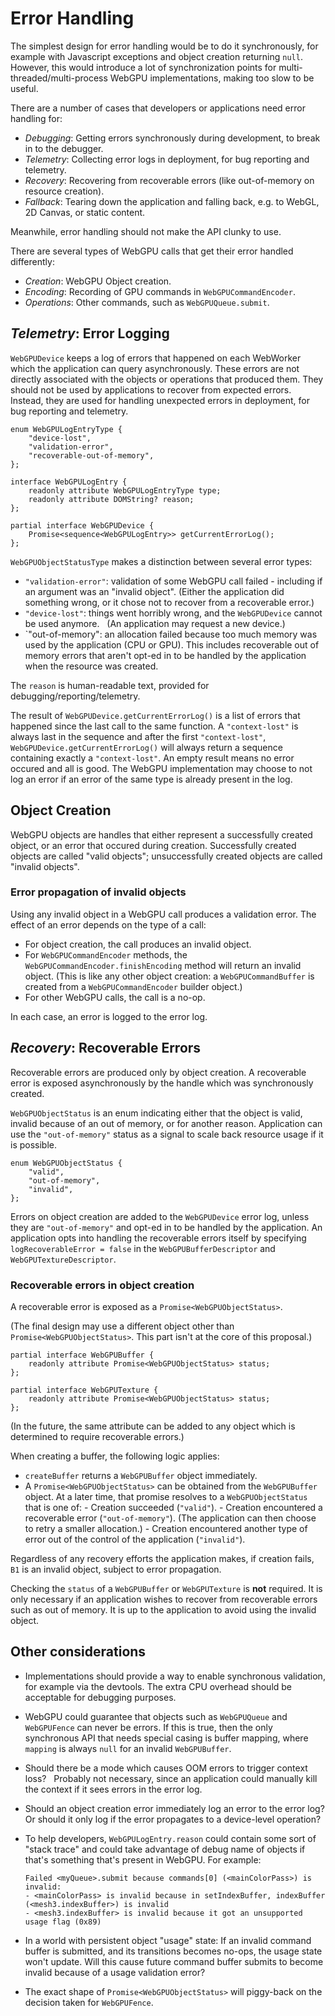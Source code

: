 # Error Handling

The simplest design for error handling would be to do it synchronously, for example with Javascript exceptions and object creation returning `null`.
However, this would introduce a lot of synchronization points for multi-threaded/multi-process WebGPU implementations, making too slow to be useful.

There are a number of cases that developers or applications need error handling for:

 - *Debugging*: Getting errors synchronously during development, to break in to the debugger.
 - *Telemetry*: Collecting error logs in deployment, for bug reporting and telemetry.
 - *Recovery*: Recovering from recoverable errors (like out-of-memory on resource creation).
 - *Fallback*: Tearing down the application and falling back, e.g. to WebGL, 2D Canvas, or static content.

Meanwhile, error handling should not make the API clunky to use.

There are several types of WebGPU calls that get their error handled differently:

 - *Creation*: WebGPU Object creation.
 - *Encoding*: Recording of GPU commands in `WebGPUCommandEncoder`.
 - *Operations*: Other commands, such as `WebGPUQueue.submit`.

## *Telemetry*: Error Logging

`WebGPUDevice` keeps a log of errors that happened on each WebWorker which the application can query asynchronously.
These errors are not directly associated with the objects or operations that produced them.
They should not be used by applications to recover from expected errors.
Instead, they are used for handling unexpected errors in deployment, for bug reporting and telemetry.

```
enum WebGPULogEntryType {
    "device-lost",
    "validation-error",
    "recoverable-out-of-memory",
};

interface WebGPULogEntry {
    readonly attribute WebGPULogEntryType type;
    readonly attribute DOMString? reason;
};

partial interface WebGPUDevice {
    Promise<sequence<WebGPULogEntry>> getCurrentErrorLog();
};
```

`WebGPUObjectStatusType` makes a distinction between several error types:

 - `"validation-error"`: validation of some WebGPU call failed - including if an argument was an "invalid object".
   (Either the application did something wrong, or it chose not to recover from a recoverable error.)
 - `"device-lost"`: things went horribly wrong, and the `WebGPUDevice` cannot be used anymore.
   (An application may request a new device.)
 - `"out-of-memory": an allocation failed because too much memory was used by the application (CPU or GPU).
   This includes recoverable out of memory errors that aren't opt-ed in to be handled by the application when the resource was created.

The `reason` is human-readable text, provided for debugging/reporting/telemetry.

The result of `WebGPUDevice.getCurrentErrorLog()` is a list of errors that happened since the last call to the same function.
A `"context-lost"` is always last in the sequence and after the first `"context-lost"`, `WebGPUDevice.getCurrentErrorLog()` will always return a sequence containing exactly a `"context-lost"`.
An empty result means no error occured and all is good.
The WebGPU implementation may choose to not log an error if an error of the same type is already present in the log.

## Object Creation

WebGPU objects are handles that either represent a successfully created object, or an error that occured during creation.
Successfully created objects are called "valid objects"; unsuccessfully created objects are called "invalid objects".

### Error propagation of invalid objects

Using any invalid object in a WebGPU call produces a validation error.
The effect of an error depends on the type of a call:

 - For object creation, the call produces an invalid object.
 - For `WebGPUCommandEncoder` methods, the `WebGPUCommandEncoder.finishEncoding` method will return an invalid object.
   (This is like any other object creation: a `WebGPUCommandBuffer` is created from a `WebGPUCommandEncoder` builder object.)
 - For other WebGPU calls, the call is a no-op.

In each case, an error is logged to the error log.

## *Recovery*: Recoverable Errors

Recoverable errors are produced only by object creation.
A recoverable error is exposed asynchronously by the handle which was synchronously created.

`WebGPUObjectStatus` is an enum indicating either that the object is valid, invalid because of an out of memory, or for another reason.
Application can use the `"out-of-memory"` status as a signal to scale back resource usage if it is possible.

```
enum WebGPUObjectStatus {
    "valid",
    "out-of-memory",
    "invalid",
};
```

Errors on object creation are added to the `WebGPUDevice` error log, unless they are `"out-of-memory"` and opt-ed in to be handled by the application.
An application opts into handling the recoverable errors itself by specifying `logRecoverableError = false` in the `WebGPUBufferDescriptor` and `WebGPUTextureDescriptor`.

### Recoverable errors in object creation

A recoverable error is exposed as a `Promise<WebGPUObjectStatus>`.

(The final design may use a different object other than `Promise<WebGPUObjectStatus>`.
This part isn't at the core of this proposal.)

```
partial interface WebGPUBuffer {
    readonly attribute Promise<WebGPUObjectStatus> status;
};

partial interface WebGPUTexture {
    readonly attribute Promise<WebGPUObjectStatus> status;
};
```

(In the future, the same attribute can be added to any object which is determined to require recoverable errors.)

When creating a buffer, the following logic applies:

 - `createBuffer` returns a `WebGPUBuffer` object immediately.
 - A `Promise<WebGPUObjectStatus>` can be obtained from the `WebGPUBuffer` object.
   At a later time, that promise resolves to a `WebGPUObjectStatus` that is one of:
       - Creation succeeded (`"valid"`).
       - Creation encountered a recoverable error (`"out-of-memory"`).
         (The application can then choose to retry a smaller allocation.)
       - Creation encountered another type of error out of the control of the application (`"invalid"`).

Regardless of any recovery efforts the application makes, if creation fails,
`B1` is an invalid object, subject to error propagation.

Checking the `status` of a `WebGPUBuffer` or `WebGPUTexture` is **not** required.
It is only necessary if an application wishes to recover from recoverable errors such as out of memory.
It is up to the application to avoid using the invalid object.

## Other considerations

 - Implementations should provide a way to enable synchronous validation, for example via the devtools.
   The extra CPU overhead should be acceptable for debugging purposes.

 - WebGPU could guarantee that objects such as `WebGPUQueue` and `WebGPUFence` can never be errors.
   If this is true, then the only synchronous API that needs special casing is buffer mapping, where `mapping` is always `null` for an invalid `WebGPUBuffer`.
   
 - Should there be a mode which causes OOM errors to trigger context loss?
   Probably not necessary, since an application could manually kill the context if it sees errors in the error log.

 - Should an object creation error immediately log an error to the error log?
   Or should it only log if the error propagates to a device-level operation?

 - To help developers, `WebGPULogEntry.reason` could contain some sort of "stack trace" and could take advantage of debug name of objects if that's something that's present in WebGPU.
   For example:

   ```
   Failed <myQueue>.submit because commands[0] (<mainColorPass>) is invalid:
   - <mainColorPass> is invalid because in setIndexBuffer, indexBuffer (<mesh3.indexBuffer>) is invalid
   - <mesh3.indexBuffer> is invalid because it got an unsupported usage flag (0x89)
   ```

 - In a world with persistent object "usage" state:
   If an invalid command buffer is submitted, and its transitions becomes no-ops, the usage state won't update.
   Will this cause future command buffer submits to become invalid because of a usage validation error?

 - The exact shape of `Promise<WebGPUObjectStatus>` will piggy-back on the decision taken for `WebGPUFence`.
